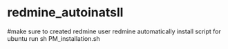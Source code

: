 # redmine_autoinatsll
#make sure to created redmine user
redmine automatically install script for ubuntu
run sh PM_installation.sh

